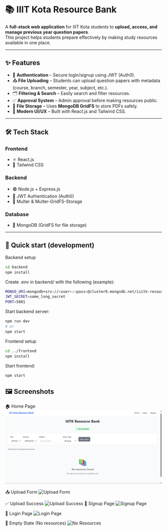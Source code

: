 # 📚 IIIT Kota Resource Bank

A **full-stack web application** for IIIT Kota students to **upload, access, and manage previous year question papers**.  
This project helps students prepare effectively by making study resources available in one place.  

---

## ✨ Features

- 🔑 **Authentication** – Secure login/signup using JWT (Auth0).  
- 📤 **File Uploading** – Students can upload question papers with metadata (course, branch, semester, year, subject, etc.).  
- 🗂 **Filtering & Search** – Easily search and filter resources.  
- ✅ **Approval System** – Admin approval before making resources public.  
- 💾 **File Storage** – Uses **MongoDB GridFS** to store PDFs safely.  
- 🎨 **Modern UI/UX** – Built with React.js and Tailwind CSS.  

---

## 🛠 Tech Stack

### Frontend
- ⚛️ React.js  
- 🎨 Tailwind CSS  

### Backend
- 🟢 Node.js + Express.js  
- 🔑 JWT Authentication (Auth0)  
- 📂 Multer & Multer-GridFS-Storage  

### Database
- 🍃 MongoDB (GridFS for file storage)  

---

## 🚀 Quick start (development)

Backend setup
```bash
cd backend
npm install
```
Create .env in backend/ with the following (example):
```bash
MONGO_URI=mongodb+srv://<user>:<pass>@cluster0.mongodb.net/iiitk-resources
JWT_SECRET=some_long_secret
PORT=5001
```
Start backend server:
```bash
npm run dev
# or
npm start
```
Frontend setup
```bash
cd ../frontend
npm install
```
Start frontend:
```bash
npm start
```
## 🖼 Screenshots

🏠 Home Page
![Home Page](HomePage.png)

📤 Upload Form
![Upload Form](frontend/public/screenshots/upload-form.png)

✅ Upload Success
![Upload Success](frontend/public/screenshots/upload-success.png)
 🔑 Signup Page
![Signup Page](frontend/public/screenshots/signup.png)

🔐 Login Page
![Login Page](frontend/public/screenshots/login.png)

📂 Empty State (No resources)
![No Resources](frontend/public/screenshots/no-resources.png)

